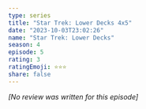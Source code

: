 ```yaml
---
type: series
title: "Star Trek: Lower Decks 4x5"
date: "2023-10-03T23:02:26"
name: "Star Trek: Lower Decks"
season: 4
episode: 5
rating: 3
ratingEmoji: ⭐️⭐️⭐️
share: false
---
```


_[No review was written for this episode]_
